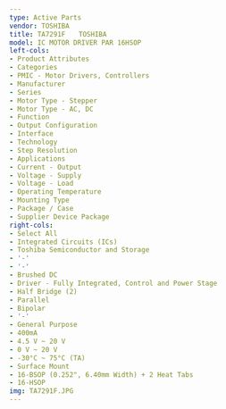 ```yaml
---
type: Active Parts
vendor: TOSHIBA
title: TA7291F　　TOSHIBA
model: IC MOTOR DRIVER PAR 16HSOP
left-cols:
- Product Attributes
- Categories
- PMIC - Motor Drivers, Controllers
- Manufacturer
- Series
- Motor Type - Stepper
- Motor Type - AC, DC
- Function
- Output Configuration
- Interface
- Technology
- Step Resolution
- Applications
- Current - Output
- Voltage - Supply
- Voltage - Load
- Operating Temperature
- Mounting Type
- Package / Case
- Supplier Device Package
right-cols:
- Select All
- Integrated Circuits (ICs)
- Toshiba Semiconductor and Storage
- '-'
- '-'
- Brushed DC
- Driver - Fully Integrated, Control and Power Stage
- Half Bridge (2)
- Parallel
- Bipolar
- '-'
- General Purpose
- 400mA
- 4.5 V ~ 20 V
- 0 V ~ 20 V
- -30°C ~ 75°C (TA)
- Surface Mount
- 16-BSOP (0.252", 6.40mm Width) + 2 Heat Tabs
- 16-HSOP
img: TA7291F.JPG
---
```

